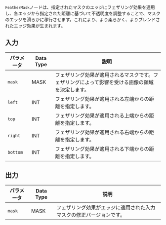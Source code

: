 `FeatherMask`ノードは、指定されたマスクのエッジにフェザリング効果を適用し、各エッジから指定された距離に基づいて不透明度を調整することで、マスクのエッジを滑らかに移行させます。これにより、より柔らかく、よりブレンドされたエッジ効果が生まれます。

## 入力

| パラメータ | Data Type | 説明 |
|-----------|--------------|-------------|
| `mask`    | MASK         | フェザリング効果が適用されるマスクです。フェザリングによって影響を受ける画像の領域を決定します。 |
| `left`    | INT          | フェザリング効果が適用される左端からの距離を指定します。 |
| `top`     | INT          | フェザリング効果が適用される上端からの距離を指定します。 |
| `right`   | INT          | フェザリング効果が適用される右端からの距離を指定します。 |
| `bottom`  | INT          | フェザリング効果が適用される下端からの距離を指定します。 |

## 出力

| パラメータ | Data Type | 説明 |
|-----------|--------------|-------------|
| `mask`    | MASK         | フェザリング効果がエッジに適用された入力マスクの修正バージョンです。 |
